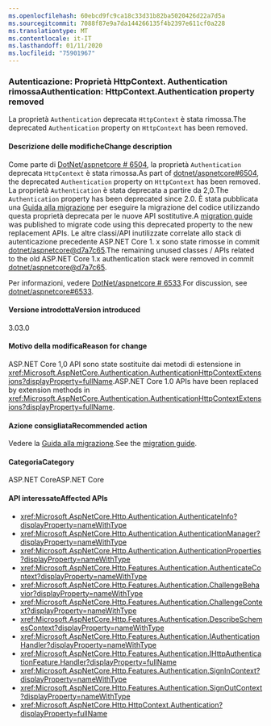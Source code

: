 ```yaml
---
ms.openlocfilehash: 60ebcd9fc9ca18c33d31b82ba5020426d22a7d5a
ms.sourcegitcommit: 7088f87e9a7da144266135f4b2397e611cf0a228
ms.translationtype: MT
ms.contentlocale: it-IT
ms.lasthandoff: 01/11/2020
ms.locfileid: "75901967"
---
```

### <a name="authentication-httpcontextauthentication-property-removed"></a><span data-ttu-id="baae2-101">Autenticazione: Proprietà HttpContext. Authentication rimossa</span><span class="sxs-lookup"><span data-stu-id="baae2-101">Authentication: HttpContext.Authentication property removed</span></span>

<span data-ttu-id="baae2-102">La proprietà `Authentication` deprecata `HttpContext` è stata rimossa.</span><span class="sxs-lookup"><span data-stu-id="baae2-102">The deprecated `Authentication` property on `HttpContext` has been removed.</span></span>

#### <a name="change-description"></a><span data-ttu-id="baae2-103">Descrizione delle modifiche</span><span class="sxs-lookup"><span data-stu-id="baae2-103">Change description</span></span>

<span data-ttu-id="baae2-104">Come parte di [DotNet/aspnetcore # 6504](https://github.com/dotnet/aspnetcore/pull/6504), la proprietà `Authentication` deprecata `HttpContext` è stata rimossa.</span><span class="sxs-lookup"><span data-stu-id="baae2-104">As part of [dotnet/aspnetcore#6504](https://github.com/dotnet/aspnetcore/pull/6504), the deprecated `Authentication` property on `HttpContext` has been removed.</span></span> <span data-ttu-id="baae2-105">La proprietà `Authentication` è stata deprecata a partire da 2,0.</span><span class="sxs-lookup"><span data-stu-id="baae2-105">The `Authentication` property has been deprecated since 2.0.</span></span> <span data-ttu-id="baae2-106">È stata pubblicata una [Guida alla migrazione](/aspnet/core/migration/1x-to-2x/identity-2x?view=aspnetcore-2.2#use-httpcontext-authentication-extensions) per eseguire la migrazione del codice utilizzando questa proprietà deprecata per le nuove API sostitutive.</span><span class="sxs-lookup"><span data-stu-id="baae2-106">A [migration guide](/aspnet/core/migration/1x-to-2x/identity-2x?view=aspnetcore-2.2#use-httpcontext-authentication-extensions) was published to migrate code using this deprecated property to the new replacement APIs.</span></span> <span data-ttu-id="baae2-107">Le altre classi/API inutilizzate correlate allo stack di autenticazione precedente ASP.NET Core 1. x sono state rimosse in commit [dotnet/aspnetcore@d7a7c65](https://github.com/dotnet/aspnetcore/commit/d7a7c65).</span><span class="sxs-lookup"><span data-stu-id="baae2-107">The remaining unused classes / APIs related to the old ASP.NET Core 1.x authentication stack were removed in commit [dotnet/aspnetcore@d7a7c65](https://github.com/dotnet/aspnetcore/commit/d7a7c65).</span></span>

<span data-ttu-id="baae2-108">Per informazioni, vedere [DotNet/aspnetcore # 6533](https://github.com/dotnet/aspnetcore/issues/6533).</span><span class="sxs-lookup"><span data-stu-id="baae2-108">For discussion, see [dotnet/aspnetcore#6533](https://github.com/dotnet/aspnetcore/issues/6533).</span></span>

#### <a name="version-introduced"></a><span data-ttu-id="baae2-109">Versione introdotta</span><span class="sxs-lookup"><span data-stu-id="baae2-109">Version introduced</span></span>

<span data-ttu-id="baae2-110">3.0</span><span class="sxs-lookup"><span data-stu-id="baae2-110">3.0</span></span>

#### <a name="reason-for-change"></a><span data-ttu-id="baae2-111">Motivo della modifica</span><span class="sxs-lookup"><span data-stu-id="baae2-111">Reason for change</span></span>

<span data-ttu-id="baae2-112">ASP.NET Core 1,0 API sono state sostituite dai metodi di estensione in <xref:Microsoft.AspNetCore.Authentication.AuthenticationHttpContextExtensions?displayProperty=fullName>.</span><span class="sxs-lookup"><span data-stu-id="baae2-112">ASP.NET Core 1.0 APIs have been replaced by extension methods in <xref:Microsoft.AspNetCore.Authentication.AuthenticationHttpContextExtensions?displayProperty=fullName>.</span></span>

#### <a name="recommended-action"></a><span data-ttu-id="baae2-113">Azione consigliata</span><span class="sxs-lookup"><span data-stu-id="baae2-113">Recommended action</span></span>

<span data-ttu-id="baae2-114">Vedere la [Guida alla migrazione](/aspnet/core/migration/1x-to-2x/identity-2x?view=aspnetcore-2.2#use-httpcontext-authentication-extensions).</span><span class="sxs-lookup"><span data-stu-id="baae2-114">See the [migration guide](/aspnet/core/migration/1x-to-2x/identity-2x?view=aspnetcore-2.2#use-httpcontext-authentication-extensions).</span></span>

#### <a name="category"></a><span data-ttu-id="baae2-115">Categoria</span><span class="sxs-lookup"><span data-stu-id="baae2-115">Category</span></span>

<span data-ttu-id="baae2-116">ASP.NET Core</span><span class="sxs-lookup"><span data-stu-id="baae2-116">ASP.NET Core</span></span>

#### <a name="affected-apis"></a><span data-ttu-id="baae2-117">API interessate</span><span class="sxs-lookup"><span data-stu-id="baae2-117">Affected APIs</span></span>

- <xref:Microsoft.AspNetCore.Http.Authentication.AuthenticateInfo?displayProperty=nameWithType>
- <xref:Microsoft.AspNetCore.Http.Authentication.AuthenticationManager?displayProperty=nameWithType>
- <xref:Microsoft.AspNetCore.Http.Authentication.AuthenticationProperties?displayProperty=nameWithType>
- <xref:Microsoft.AspNetCore.Http.Features.Authentication.AuthenticateContext?displayProperty=nameWithType>
- <xref:Microsoft.AspNetCore.Http.Features.Authentication.ChallengeBehavior?displayProperty=nameWithType>
- <xref:Microsoft.AspNetCore.Http.Features.Authentication.ChallengeContext?displayProperty=nameWithType>
- <xref:Microsoft.AspNetCore.Http.Features.Authentication.DescribeSchemesContext?displayProperty=nameWithType>
- <xref:Microsoft.AspNetCore.Http.Features.Authentication.IAuthenticationHandler?displayProperty=nameWithType>
- <xref:Microsoft.AspNetCore.Http.Features.Authentication.IHttpAuthenticationFeature.Handler?displayProperty=fullName>
- <xref:Microsoft.AspNetCore.Http.Features.Authentication.SignInContext?displayProperty=nameWithType>
- <xref:Microsoft.AspNetCore.Http.Features.Authentication.SignOutContext?displayProperty=nameWithType>
- <xref:Microsoft.AspNetCore.Http.HttpContext.Authentication?displayProperty=fullName>

<!-- 

#### Affected APIs

- `T:Microsoft.AspNetCore.Http.Authentication.AuthenticateInfo`
- `T:Microsoft.AspNetCore.Http.Authentication.AuthenticationManager`
- `T:Microsoft.AspNetCore.Http.Authentication.AuthenticationProperties`
- `T:Microsoft.AspNetCore.Http.Features.Authentication.AuthenticateContext`
- `T:Microsoft.AspNetCore.Http.Features.Authentication.ChallengeBehavior`
- `T:Microsoft.AspNetCore.Http.Features.Authentication.ChallengeContext`
- `T:Microsoft.AspNetCore.Http.Features.Authentication.DescribeSchemesContext`
- `T:Microsoft.AspNetCore.Http.Features.Authentication.IAuthenticationHandler`
- `P:Microsoft.AspNetCore.Http.Features.Authentication.IHttpAuthenticationFeature.Handler`
- `T:Microsoft.AspNetCore.Http.Features.Authentication.SignInContext`
- `T:Microsoft.AspNetCore.Http.Features.Authentication.SignOutContext`
- `P:Microsoft.AspNetCore.Http.HttpContext.Authentication`

-->
